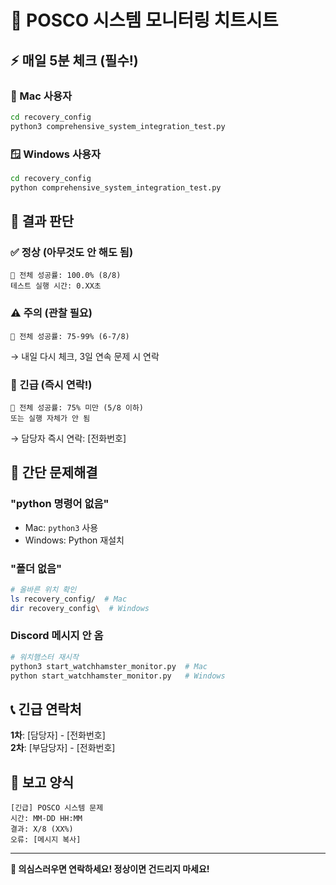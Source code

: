 # 🚀 POSCO 시스템 모니터링 치트시트

## ⚡ 매일 5분 체크 (필수!)

### 🍎 Mac 사용자
```bash
cd recovery_config
python3 comprehensive_system_integration_test.py
```

### 🪟 Windows 사용자
```cmd
cd recovery_config
python comprehensive_system_integration_test.py
```

## 🎯 결과 판단

### ✅ 정상 (아무것도 안 해도 됨)
```
🎯 전체 성공률: 100.0% (8/8)
테스트 실행 시간: 0.XX초
```

### ⚠️ 주의 (관찰 필요)
```
🎯 전체 성공률: 75-99% (6-7/8)
```
→ 내일 다시 체크, 3일 연속 문제 시 연락

### 🚨 긴급 (즉시 연락!)
```
🎯 전체 성공률: 75% 미만 (5/8 이하)
또는 실행 자체가 안 됨
```
→ 담당자 즉시 연락: [전화번호]

## 🔧 간단 문제해결

### "python 명령어 없음"
- Mac: `python3` 사용
- Windows: Python 재설치

### "폴더 없음"
```bash
# 올바른 위치 확인
ls recovery_config/  # Mac
dir recovery_config\  # Windows
```

### Discord 메시지 안 옴
```bash
# 워치햄스터 재시작
python3 start_watchhamster_monitor.py  # Mac
python start_watchhamster_monitor.py   # Windows
```

## 📞 긴급 연락처
**1차**: [담당자] - [전화번호]  
**2차**: [부담당자] - [전화번호]

## 📝 보고 양식
```
[긴급] POSCO 시스템 문제
시간: MM-DD HH:MM
결과: X/8 (XX%)
오류: [메시지 복사]
```

---
**🎯 의심스러우면 연락하세요! 정상이면 건드리지 마세요!**